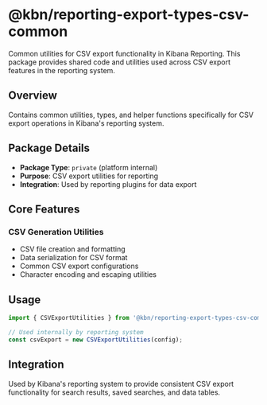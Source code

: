# @kbn/reporting-export-types-csv-common

Common utilities for CSV export functionality in Kibana Reporting. This package provides shared code and utilities used across CSV export features in the reporting system.

## Overview

Contains common utilities, types, and helper functions specifically for CSV export operations in Kibana's reporting system.

## Package Details

- **Package Type**: `private` (platform internal)
- **Purpose**: CSV export utilities for reporting  
- **Integration**: Used by reporting plugins for data export

## Core Features

### CSV Generation Utilities
- CSV file creation and formatting
- Data serialization for CSV format
- Common CSV export configurations
- Character encoding and escaping utilities

## Usage

```typescript
import { CSVExportUtilities } from '@kbn/reporting-export-types-csv-common';

// Used internally by reporting system
const csvExport = new CSVExportUtilities(config);
```

## Integration

Used by Kibana's reporting system to provide consistent CSV export functionality for search results, saved searches, and data tables.
